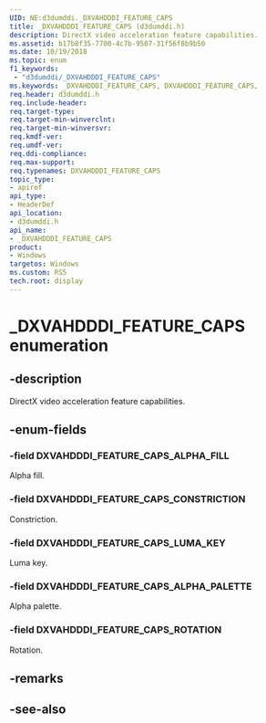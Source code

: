 ```yaml
---
UID: NE:d3dumddi._DXVAHDDDI_FEATURE_CAPS
title: _DXVAHDDDI_FEATURE_CAPS (d3dumddi.h)
description: DirectX video acceleration feature capabilities.
ms.assetid: b17b8f35-7700-4c7b-9507-31f56f8b9b50
ms.date: 10/19/2018
ms.topic: enum
f1_keywords:
 - "d3dumddi/_DXVAHDDDI_FEATURE_CAPS"
ms.keywords: _DXVAHDDDI_FEATURE_CAPS, DXVAHDDDI_FEATURE_CAPS, 
req.header: d3dumddi.h
req.include-header:
req.target-type:
req.target-min-winverclnt:
req.target-min-winversvr:
req.kmdf-ver:
req.umdf-ver:
req.ddi-compliance:
req.max-support:
req.typenames: DXVAHDDDI_FEATURE_CAPS
topic_type: 
- apiref
api_type: 
- HeaderDef
api_location: 
- d3dumddi.h
api_name: 
- _DXVAHDDDI_FEATURE_CAPS
product:
- Windows
targetos: Windows
ms.custom: RS5
tech.root: display
---
```


# _DXVAHDDDI_FEATURE_CAPS enumeration

## -description

DirectX video acceleration feature capabilities.

## -enum-fields

### -field DXVAHDDDI_FEATURE_CAPS_ALPHA_FILL 

Alpha fill.

### -field DXVAHDDDI_FEATURE_CAPS_CONSTRICTION 

Constriction.

### -field DXVAHDDDI_FEATURE_CAPS_LUMA_KEY 

Luma key.

### -field DXVAHDDDI_FEATURE_CAPS_ALPHA_PALETTE 

Alpha palette.

### -field DXVAHDDDI_FEATURE_CAPS_ROTATION 

Rotation.

## -remarks

## -see-also
